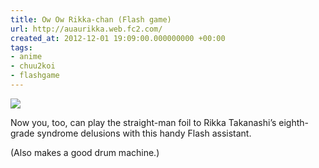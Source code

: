 ```yaml
---
title: Ow Ow Rikka-chan (Flash game)
url: http://auaurikka.web.fc2.com/
created_at: 2012-12-01 19:09:00.000000000 +00:00
tags:
- anime
- chuu2koi
- flashgame
---
```


[![](/blog/media/tumblr_med91zpDaM1qhcb4p.jpg)](http://auaurikka.web.fc2.com/)

Now you, too, can play the straight-man foil to Rikka Takanashi’s
eighth-grade syndrome delusions with this handy Flash assistant.

(Also makes a good drum machine.)
